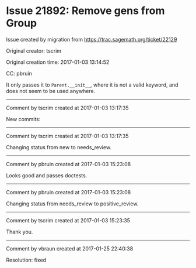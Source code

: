 # Issue 21892: Remove gens from Group

Issue created by migration from https://trac.sagemath.org/ticket/22129

Original creator: tscrim

Original creation time: 2017-01-03 13:14:52

CC:  pbruin

It only passes it to `Parent.__init__`, where it is not a valid keyword, and does not seem to be used anywhere.


---

Comment by tscrim created at 2017-01-03 13:17:35

New commits:


---

Comment by tscrim created at 2017-01-03 13:17:35

Changing status from new to needs_review.


---

Comment by pbruin created at 2017-01-03 15:23:08

Looks good and passes doctests.


---

Comment by pbruin created at 2017-01-03 15:23:08

Changing status from needs_review to positive_review.


---

Comment by tscrim created at 2017-01-03 15:23:35

Thank you.


---

Comment by vbraun created at 2017-01-25 22:40:38

Resolution: fixed
